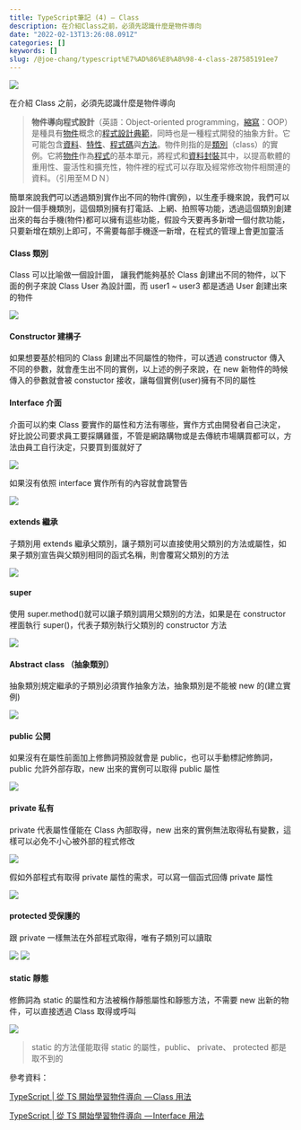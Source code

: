```yaml
---
title: TypeScript筆記 (4) — Class
description: 在介紹Class之前，必須先認識什麼是物件導向
date: "2022-02-13T13:26:08.091Z"
categories: []
keywords: []
slug: /@joe-chang/typescript%E7%AD%86%E8%A8%98-4-class-287585191ee7
---
```


![](/img/1__nnjL3PzLAl49JV6qCrROuQ.png)

在介紹 Class 之前，必須先認識什麼是物件導向

> **物件導向程式設計**（英語：Object-oriented programming，[縮寫](https://zh.wikipedia.org/wiki/%E7%BC%A9%E5%86%99 "縮寫")：OOP）是種具有[物件](https://zh.wikipedia.org/wiki/%E5%AF%B9%E8%B1%A1_%28%E8%AE%A1%E7%AE%97%E6%9C%BA%E7%A7%91%E5%AD%A6%29 "物件 (電腦科學)")概念的[程式設計典範](https://zh.wikipedia.org/wiki/%E7%BC%96%E7%A8%8B%E8%8C%83%E5%9E%8B "程式設計範式")，同時也是一種程式開發的抽象方針。它可能包含[資料](https://zh.wikipedia.org/wiki/%E6%95%B0%E6%8D%AE "資料")、[特性](https://zh.wikipedia.org/wiki/%E7%89%B9%E6%80%A7_%28%E8%AE%A1%E7%AE%97%E6%9C%BA%E7%A7%91%E5%AD%A6%29 "特性 (電腦科學)")、[程式碼](https://zh.wikipedia.org/wiki/%E6%BA%90%E4%BB%A3%E7%A0%81 "原始碼")與[方法](https://zh.wikipedia.org/wiki/%E6%96%B9%E6%B3%95_%28%E9%9B%BB%E8%85%A6%E7%A7%91%E5%AD%B8%29 "方法 (電腦科學)")。物件則指的是[類別](https://zh.wikipedia.org/wiki/%E7%B1%BB_%28%E8%AE%A1%E7%AE%97%E6%9C%BA%E7%A7%91%E5%AD%A6%29 "類別 (電腦科學)")（class）的實例。它將[物件](https://zh.wikipedia.org/wiki/%E7%89%A9%E4%BB%B6_%28%E9%9B%BB%E8%85%A6%E7%A7%91%E5%AD%B8%29 "物件 (電腦科學)")作為[程式](https://zh.wikipedia.org/wiki/%E8%AE%A1%E7%AE%97%E6%9C%BA%E7%A8%8B%E5%BA%8F "電腦程式")的基本單元，將程式和[資料](https://zh.wikipedia.org/wiki/%E6%95%B0%E6%8D%AE "資料")[封裝](https://zh.wikipedia.org/wiki/%E5%B0%81%E8%A3%9D_%28%E7%89%A9%E4%BB%B6%E5%B0%8E%E5%90%91%E7%A8%8B%E5%BC%8F%E8%A8%AD%E8%A8%88%29 "封裝 (物件導向程式設計)")其中，以提高軟體的重用性、靈活性和擴充性，物件裡的程式可以存取及經常修改物件相關連的資料。（引用至ＭＤＮ）

簡單來說我們可以透過類別實作出不同的物件(實例)，以生產手機來說，我們可以設計一個手機類別，這個類別擁有打電話、上網、拍照等功能，透過這個類別創建出來的每台手機(物件)都可以擁有這些功能，假設今天要再多新增一個付款功能，只要新增在類別上即可，不需要每部手機逐一新增，在程式的管理上會更加靈活

#### Class 類別

Class 可以比喻做一個設計圖， 讓我們能夠基於 Class 創建出不同的物件，以下面的例子來說 Class User 為設計圖，而 user1 ~ user3 都是透過 User 創建出來的物件

![](/img/1____ZucMbAjSdh1wHKL__KNmPQ.png)

#### Constructor 建構子

如果想要基於相同的 Class 創建出不同屬性的物件，可以透過 constructor 傳入不同的參數，就會產生出不同的實例，以上述的例子來說，在 new 新物件的時候傳入的參數就會被 constuctor 接收，讓每個實例(user)擁有不同的屬性

#### Interface 介面

介面可以約束 Class 要實作的屬性和方法有哪些，實作方式由開發者自己決定，好比說公司要求員工要採購雞蛋，不管是網路購物或是去傳統市場購買都可以，方法由員工自行決定，只要買到蛋就好了

![](/img/1__NaWrVOVoTvfqIBWGrOwFWA.png)

如果沒有依照 interface 實作所有的內容就會跳警告

![](/img/1__grevW3S6ujaM8wBaR2uSHA.png)

#### **extends 繼承**

子類別用 extends 繼承父類別，讓子類別可以直接使用父類別的方法或屬性，如果子類別宣告與父類別相同的函式名稱，則會覆寫父類別的方法

![](/img/1__w7BdxtGNg6dcBPkew24Vxg.png)

#### super

使用 super.method()就可以讓子類別調用父類別的方法，如果是在 constructor 裡面執行 super()，代表子類別執行父類別的 constructor 方法

![](/img/1__v9SBxAk__Ns11vNr7w__aK4A.png)

#### Abstract class （抽象類別）

抽象類別規定繼承的子類別必須實作抽象方法，抽象類別是不能被 new 的(建立實例)

![](/img/1__2wMD2hVDwdQq7pYh4C1tlQ.png)

#### public 公開

如果沒有在屬性前面加上修飾詞預設就會是 public，也可以手動標記修飾詞，public 允許外部存取，new 出來的實例可以取得 public 屬性

![](/img/1__sOXjTZMNQS3ISEqGFA0KCQ.png)

#### private 私有

private 代表屬性僅能在 Class 內部取得，new 出來的實例無法取得私有變數，這樣可以必免不小心被外部的程式修改

![](/img/1__EHr2SY2js3pTa4QLFRFfTg.png)

假如外部程式有取得 private 屬性的需求，可以寫一個函式回傳 private 屬性

![](/img/1__ntr0TPjrl4HMMojHI5BSkg.png)

#### protected 受保護的

跟 private 一樣無法在外部程式取得，唯有子類別可以讀取

![](/img/1__Yqpt8fePlXOsRGagfJFDDQ.png)
![](/img/1__HI3A23rTcPExzjFoR0bwTA.png)

#### static 靜態

修飾詞為 static 的屬性和方法被稱作靜態屬性和靜態方法，不需要 new 出新的物件，可以直接透過 Class 取得或呼叫

![](/img/1__CBoiH8wOzj4__Ez9k1xzJGg.png)

> static 的方法僅能取得 static 的屬性，public、 private、 protected 都是取不到的

參考資料：

[TypeScript | 從 TS 開始學習物件導向  — Class 用法](https://medium.com/enjoy-life-enjoy-coding/typescript-%E5%BE%9E-ts-%E9%96%8B%E5%A7%8B%E5%AD%B8%E7%BF%92%E7%89%A9%E4%BB%B6%E5%B0%8E%E5%90%91-class-%E7%94%A8%E6%B3%95-20ade3ce26b8)

[TypeScript | 從 TS 開始學習物件導向  — Interface 用法](https://medium.com/enjoy-life-enjoy-coding/typescript-%E5%BE%9E-ts-%E9%96%8B%E5%A7%8B%E5%AD%B8%E7%BF%92%E7%89%A9%E4%BB%B6%E5%B0%8E%E5%90%91-interface-%E7%94%A8%E6%B3%95-77fd0959769f)
